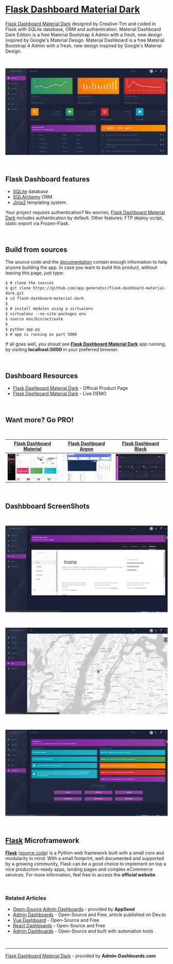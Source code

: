 # [Flask Dashboard Material Dark](https://appseed.us/admin-dashboards/flask-dashboard-material-dark)

[Flask Dashboard Material Dark](https://appseed.us/admin-dashboards/flask-dashboard-material-dark) designed by Creative-Tim and coded in Flask with SQLite database, ORM and authentication.
Material Dashboard Dark Edition is a free Material Bootstrap 4 Admin with a fresh, new design inspired by Google's Material Design. Material Dashboard is a free Material Bootstrap 4 Admin with a fresh, new design inspired by Google's Material Design.

<br />

![Flask Dashboard Material Dark - Open-Source Admin Panel](https://raw.githubusercontent.com/app-generator/static/master/products/flask-dashboard-material-dark-intro.gif)

<br />

## Flask Dashboard features

- [SQLite](https://www.sqlite.org/index.html) database
- [SQLAlchemy](https://flask-sqlalchemy.palletsprojects.com/en/2.x/) ORM
- [Jinja2](http://jinja.pocoo.org/docs/2.10/) templating system.

Your project requires authentication? No worries, [Flask Dashboard Material Dark](https://appseed.us/admin-dashboards/flask-dashboard-material-dark) includes authentication by default.
Other features: FTP deploy script, static export via Frozen-Flask.

<br />

## Build from sources

The source code and the [documentation](https://docs.appseed.us/admin-dashboards/flask-dashboard-material-dark/) contain enough information to help anyone building the app. In case you want to build this product, without leaving this page, just type:

```
$ # clone the sources
$ git clone https://github.com/app-generator/flask-dashboard-material-dark.git
$ cd flask-dashboard-material-dark
$
$ # install modules using a virtualenv
$ virtualenv --no-site-packages env
$ source env/bin/activate
$
$ python app.py
$ # app is running on port 5000
```

If all goes well, you shoud see **[Flask Dashboard Material Dark](https://appseed.us/admin-dashboards/flask-dashboard-material-dark)** app running, by visiting **localhost:5000** in your preferred browser.

<br />

## Dashboard Resources

- [Flask Dashboard Material Dark](https://appseed.us/admin-dashboards/flask-dashboard-material-dark) - Official Product Page
- [Flask Dashboard Material Dark](https://flask-dashboard-material-dark.appseed.us/) - Live DEMO

<br />

## Want more? Go PRO!

<br />

| [Flask Dashboard Material](https://appseed.us/admin-dashboards/flask-dashboard-material-pro) | [Flask Dashboard Argon](https://appseed.us/admin-dashboards/flask-dashboard-argon-pro) | [Flask Dashboard Black](https://appseed.us/admin-dashboards/flask-dashboard-black-pro) |
| --- | --- | --- |
| [![Flask Dashboard Material PRO](https://raw.githubusercontent.com/app-generator/static/master/products/flask-dashboard-material-pro-intro.gif)](https://appseed.us/admin-dashboards/flask-dashboard-material-pro)  | [![Flask Dashboard Argon PRO](https://raw.githubusercontent.com/app-generator/static/master/products/flask-dashboard-argon-pro-intro.gif)](https://appseed.us/admin-dashboards/flask-dashboard-argon-pro) | [![Flask Dashboard Black PRO](https://raw.githubusercontent.com/app-generator/static/master/products/flask-dashboard-black-pro-intro.gif)](https://appseed.us/admin-dashboards/flask-dashboard-black-pro)

<br />

## Dashbboard ScreenShots

<br />

![Flask Dashboard Material Dark - App Screen 1](https://raw.githubusercontent.com/app-generator/static/master/products/flask-dashboard-material-dark-screen-1.png)

<br />

![Flask Dashboard Material Dark - App Screen 2](https://raw.githubusercontent.com/app-generator/static/master/products/flask-dashboard-material-dark-screen-2.png)

<br />

![Flask Dashboard Material Dark - App Screen 3](https://raw.githubusercontent.com/app-generator/static/master/products/flask-dashboard-material-dark-screen-3.png)

<br />

## [Flask](https://palletsprojects.com/p/flask/) Microframework

**[Flask](https://palletsprojects.com/p/flask/)** ([source code](https://github.com/pallets/flask)) is a Python web framework built with a small core and modularity in mind. With a small footprint, well documented and supported by a growing community, Flask can be a good choice to implement on top a nice production-ready apps, landing pages and complex eCommerce services. For more information, feel free to access the **official website**.

<br />

### Related Articles

- [Open-Source Admin Dashboards](https://appseed.us/admin-dashboards/open-source) - provided by **AppSeed**
- [Admin Dashboards](https://dev.to/sm0ke/admin-dashboards-open-source-and-free-4aep) - Open-Source and Free, article published on Dev.to
- [Vue Dashboard](https://dev.to/sm0ke/vue-dashboard-open-source-apps-1gd1) - Open-Source and Free
- [React Dashboards](https://dev.to/sm0ke/react-dashboards-open-source-apps-1c7j) - Open-Source and Free
- [Admin Dashboards](https://blog.appseed.us/admin-dashboards-open-source-built-with-automation-tools/) - Open-Source and built with automation tools

<br />

---
[Flask Dashboard Material Dark](https://appseed.us/admin-dashboards/flask-dashboard-material-dark) - provided by **Admin-Dashboards.com**

